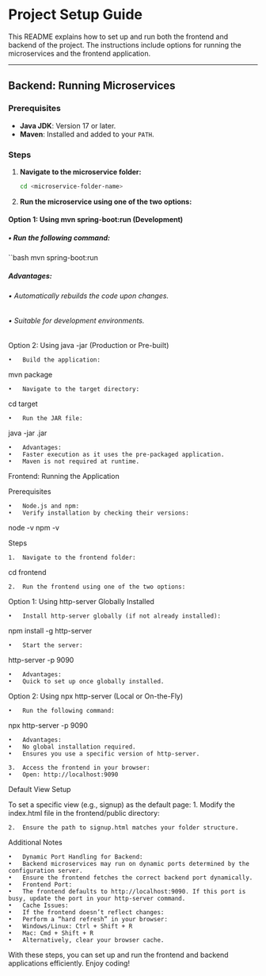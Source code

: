 # **Project Setup Guide**

This README explains how to set up and run both the frontend and backend of the project. The instructions include options for running the microservices and the frontend application.

---

## **Backend: Running Microservices**

### **Prerequisites**
- **Java JDK**: Version 17 or later.
- **Maven**: Installed and added to your `PATH`.

### **Steps**

1. **Navigate to the microservice folder:**
   ```bash
   cd <microservice-folder-name>

2. **Run the microservice using one of the two options:**
#### **Option 1: Using mvn spring-boot:run (Development)**
	
##### •	Run the following command:
   ``bash
   mvn spring-boot:run

##### Advantages:
######	•	Automatically rebuilds the code upon changes.
######	•	Suitable for development environments.

Option 2: Using java -jar (Production or Pre-built)

	•	Build the application:

mvn package


	•	Navigate to the target directory:

cd target


	•	Run the JAR file:

java -jar <microservice-name>.jar


	•	Advantages:
	•	Faster execution as it uses the pre-packaged application.
	•	Maven is not required at runtime.

Frontend: Running the Application

Prerequisites

	•	Node.js and npm:
	•	Verify installation by checking their versions:

node -v
npm -v



Steps

	1.	Navigate to the frontend folder:

cd frontend


	2.	Run the frontend using one of the two options:
Option 1: Using http-server Globally Installed

	•	Install http-server globally (if not already installed):

npm install -g http-server


	•	Start the server:

http-server -p 9090


	•	Advantages:
	•	Quick to set up once globally installed.
Option 2: Using npx http-server (Local or On-the-Fly)

	•	Run the following command:

npx http-server -p 9090


	•	Advantages:
	•	No global installation required.
	•	Ensures you use a specific version of http-server.

	3.	Access the frontend in your browser:
	•	Open: http://localhost:9090

Default View Setup

To set a specific view (e.g., signup) as the default page:
	1.	Modify the index.html file in the frontend/public directory:

<script>
    window.location.href = "./src/views/signup.html";
</script>


	2.	Ensure the path to signup.html matches your folder structure.

Additional Notes

	•	Dynamic Port Handling for Backend:
	•	Backend microservices may run on dynamic ports determined by the configuration server.
	•	Ensure the frontend fetches the correct backend port dynamically.
	•	Frontend Port:
	•	The frontend defaults to http://localhost:9090. If this port is busy, update the port in your http-server command.
	•	Cache Issues:
	•	If the frontend doesn’t reflect changes:
	•	Perform a “hard refresh” in your browser:
	•	Windows/Linux: Ctrl + Shift + R
	•	Mac: Cmd + Shift + R
	•	Alternatively, clear your browser cache.

With these steps, you can set up and run the frontend and backend applications efficiently. Enjoy coding!

